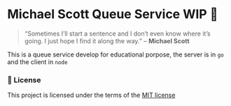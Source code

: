 # Michael Scott Queue Service WIP :construction:

> “Sometimes I’ll start a sentence and I don’t even know where it’s going. I just hope I find it along the way.” – **Michael Scott**

This is a queue service develop for educational porpose, the server is in `go` and the client in `node`

### :page_facing_up: License

This project is licensed under the terms of the [MIT license](/LICENSE)
